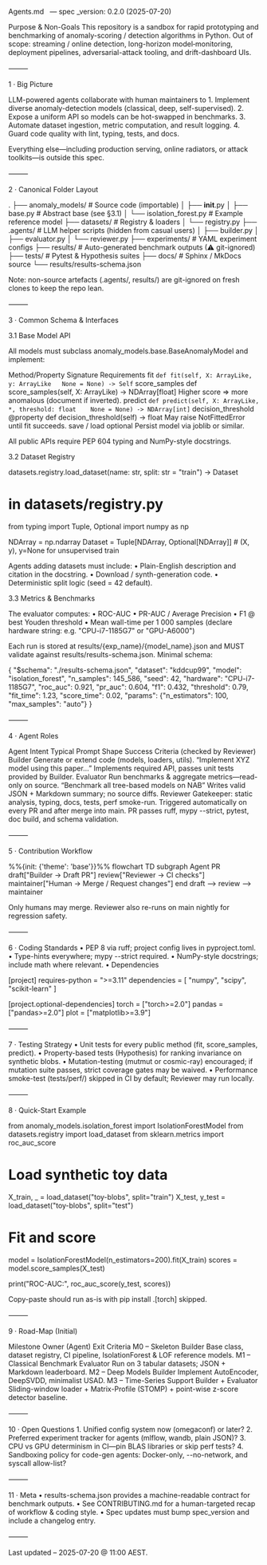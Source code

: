 Agents.md   ― spec _version: 0.2.0 (2025-07-20)

Purpose & Non-Goals
This repository is a sandbox for rapid prototyping and benchmarking of anomaly-scoring / detection algorithms in Python.
Out of scope: streaming / online detection, long-horizon model‐monitoring, deployment pipelines, adversarial-attack tooling, and drift-dashboard UIs.

⸻

1 · Big Picture

LLM-powered agents collaborate with human maintainers to
	1.	Implement diverse anomaly-detection models (classical, deep, self-supervised).
	2.	Expose a uniform API so models can be hot-swapped in benchmarks.
	3.	Automate dataset ingestion, metric computation, and result logging.
	4.	Guard code quality with lint, typing, tests, and docs.

Everything else—including production serving, online radiators, or attack toolkits—is outside this spec.

⸻

2 · Canonical Folder Layout

.
├── anomaly_models/          # Source code (importable)
│   ├── __init__.py
│   ├── base.py              # Abstract base (see §3.1)
│   └── isolation_forest.py  # Example reference model
├── datasets/                # Registry & loaders
│   └── registry.py
├── .agents/                 # LLM helper scripts (hidden from casual users)
│   ├── builder.py
│   ├── evaluator.py
│   └── reviewer.py
├── experiments/             # YAML experiment configs
├── results/                 # Auto-generated benchmark outputs (⚠ git-ignored)
├── tests/                   # Pytest & Hypothesis suites
├── docs/                    # Sphinx / MkDocs source
└── results/results-schema.json

Note: non-source artefacts (.agents/, results/) are git-ignored on fresh clones to keep the repo lean.

⸻

3 · Common Schema & Interfaces

3.1 Base Model API

All models must subclass anomaly_models.base.BaseAnomalyModel and implement:

Method/Property	Signature	Requirements
fit	`def fit(self, X: ArrayLike, y: ArrayLike	None = None) -> Self`
score_samples	def score_samples(self, X: ArrayLike) -> NDArray[float]	Higher score ⇒ more anomalous (document if inverted).
predict	`def predict(self, X: ArrayLike, *, threshold: float	None = None) -> NDArray[int]`
decision_threshold	@property def decision_threshold(self) -> float	May raise NotFittedError until fit succeeds.
save / load	optional	Persist model via joblib or similar.

All public APIs require PEP 604 typing and NumPy-style docstrings.

3.2 Dataset Registry

datasets.registry.load_dataset(name: str, split: str = "train") -> Dataset

# in datasets/registry.py
from typing import Tuple, Optional
import numpy as np

NDArray = np.ndarray
Dataset = Tuple[NDArray, Optional[NDArray]]  # (X, y), y=None for unsupervised train

Agents adding datasets must include:
	•	Plain-English description and citation in the docstring.
	•	Download / synth-generation code.
	•	Deterministic split logic (seed = 42 default).

3.3 Metrics & Benchmarks

The evaluator computes:
	•	ROC-AUC
	•	PR-AUC / Average Precision
	•	F1 @ best Youden threshold
	•	Mean wall-time per 1 000 samples (declare hardware string: e.g. "CPU-i7-1185G7" or "GPU-A6000")

Each run is stored at
results/{exp_name}/{model_name}.json and MUST validate against results/results-schema.json.
Minimal schema:

{
  "$schema": "./results-schema.json",
  "dataset": "kddcup99",
  "model": "isolation_forest",
  "n_samples": 145_586,
  "seed": 42,
  "hardware": "CPU-i7-1185G7",
  "roc_auc": 0.921,
  "pr_auc": 0.604,
  "f1": 0.432,
  "threshold": 0.79,
  "fit_time": 1.23,
  "score_time": 0.02,
  "params": {"n_estimators": 100, "max_samples": "auto"}
}


⸻

4 · Agent Roles

Agent	Intent	Typical Prompt Shape	Success Criteria (checked by Reviewer)
Builder	Generate or extend code (models, loaders, utils).	“Implement XYZ model using this paper…”	Implements required API, passes unit tests provided by Builder.
Evaluator	Run benchmarks & aggregate metrics—read-only on source.	“Benchmark all tree-based models on NAB”	Writes valid JSON + Markdown summary; no source diffs.
Reviewer	Gatekeeper: static analysis, typing, docs, tests, perf smoke-run.	Triggered automatically on every PR and after merge into main.	PR passes ruff, mypy --strict, pytest, doc build, and schema validation.


⸻

5 · Contribution Workflow

%%{init: {'theme': 'base'}}%%
flowchart TD
    subgraph Agent PR
        draft["Builder → Draft PR"]
        review["Reviewer → CI checks"]
        maintainer["Human → Merge / Request changes"]
    end
    draft --> review --> maintainer

Only humans may merge. Reviewer also re-runs on main nightly for regression safety.

⸻

6 · Coding Standards
	•	PEP 8 via ruff; project config lives in pyproject.toml.
	•	Type-hints everywhere; mypy --strict required.
	•	NumPy-style docstrings; include math where relevant.
	•	Dependencies

[project]
requires-python = ">=3.11"
dependencies = [
  "numpy",
  "scipy",
  "scikit-learn"
]

[project.optional-dependencies]
torch = ["torch>=2.0"]
pandas = ["pandas>=2.0"]
plot = ["matplotlib>=3.9"]


⸻

7 · Testing Strategy
	•	Unit tests for every public method (fit, score_samples, predict).
	•	Property-based tests (Hypothesis) for ranking invariance on synthetic blobs.
	•	Mutation-testing (mutmut or cosmic-ray) encouraged; if mutation suite passes, strict coverage gates may be waived.
	•	Performance smoke-test (tests/perf/) skipped in CI by default; Reviewer may run locally.

⸻

8 · Quick-Start Example

from anomaly_models.isolation_forest import IsolationForestModel
from datasets.registry import load_dataset
from sklearn.metrics import roc_auc_score

# Load synthetic toy data
X_train, _ = load_dataset("toy-blobs", split="train")
X_test, y_test = load_dataset("toy-blobs", split="test")

# Fit and score
model = IsolationForestModel(n_estimators=200).fit(X_train)
scores = model.score_samples(X_test)

print("ROC-AUC:", roc_auc_score(y_test, scores))

Copy-paste should run as-is with pip install .[torch] skipped.

⸻

9 · Road-Map (Initial)

Milestone	Owner (Agent)	Exit Criteria
M0 – Skeleton	Builder	Base class, dataset registry, CI pipeline, IsolationForest & LOF reference models.
M1 – Classical Benchmark	Evaluator	Run on 3 tabular datasets; JSON + Markdown leaderboard.
M2 – Deep Models	Builder	Implement AutoEncoder, DeepSVDD, minimalist USAD.
M3 – Time-Series Support	Builder + Evaluator	Sliding-window loader + Matrix-Profile (STOMP) + point-wise z-score detector baseline.


⸻

10 · Open Questions
	1.	Unified config system now (omegaconf) or later?
	2.	Preferred experiment tracker for agents (mlflow, wandb, plain JSON)?
	3.	CPU vs GPU determinism in CI—pin BLAS libraries or skip perf tests?
	4.	Sandboxing policy for code-gen agents: Docker-only, --no-network, and syscall allow-list?

⸻

11 · Meta
	•	results-schema.json provides a machine-readable contract for benchmark outputs.
	•	See CONTRIBUTING.md for a human-targeted recap of workflow & coding style.
	•	Spec updates must bump spec_version and include a changelog entry.

⸻

Last updated – 2025-07-20 @ 11:00 AEST.
